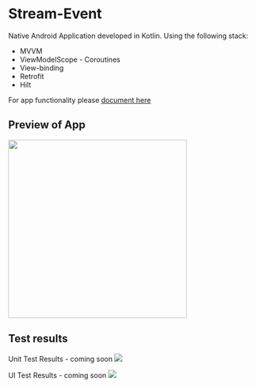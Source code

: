 # Stream-Event

Native Android Application developed in Kotlin.
Using the following stack:
- MVVM
- ViewModelScope - Coroutines
- View-binding
- Retrofit
- Hilt

For app functionality please [document here](./Android_Assessment.pdf)



## Preview of App
<img src="./...gif" width="360" />

## Test results
Unit Test Results - coming soon
<img src="./...png" />

UI Test Results - coming soon
<img src="./...png" />
